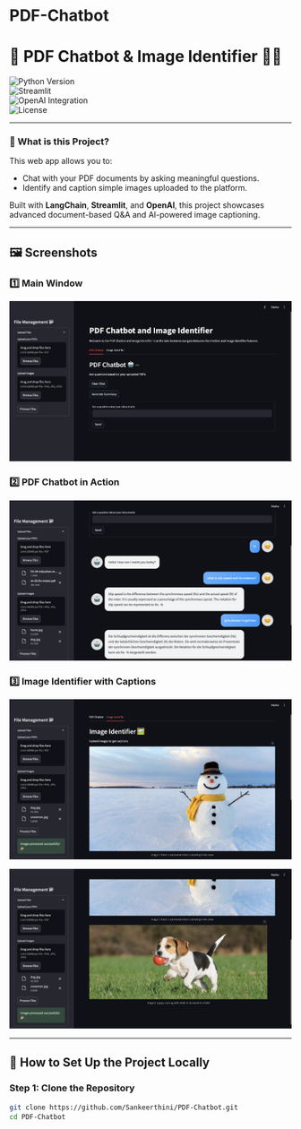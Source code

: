 # PDF-Chatbot

# 🚀 **PDF Chatbot & Image Identifier** 🧠🤖  

![Python Version](https://img.shields.io/badge/python-3.8%2B-blue)  
![Streamlit](https://img.shields.io/badge/streamlit-%23FF4B4B.svg?style=flat-square&logo=streamlit&logoColor=white)  
![OpenAI Integration](https://img.shields.io/badge/OpenAI-Enabled-green)  
![License](https://img.shields.io/badge/license-MIT-green)  

---

### **🤔 What is this Project?**  
This web app allows you to:  
- Chat with your PDF documents by asking meaningful questions.  
- Identify and caption simple images uploaded to the platform.  

Built with **LangChain**, **Streamlit**, and **OpenAI**, this project showcases advanced document-based Q&A and AI-powered image captioning.  

---

## 🖼️ **Screenshots**
### 1️⃣ **Main Window**
![First Load Screenshot](./Images/1.png)  

### 2️⃣ **PDF Chatbot in Action**
![PDF Chatbot Screenshot](./Images/2.png)  

### 3️⃣ **Image Identifier with Captions**
![Image Identifier Screenshot](./Images/3.png)  

![Image Identifier Screenshot2](./Images/4.png)  

---

## 🔧 **How to Set Up the Project Locally**  

### **Step 1: Clone the Repository**
```bash
git clone https://github.com/Sankeerthini/PDF-Chatbot.git
cd PDF-Chatbot
